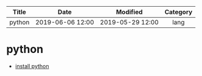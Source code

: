 | Title                | Date             | Modified         | Category          |
|:--------------------:|:----------------:|:----------------:|:-----------------:|
| python               | 2019-06-06 12:00 | 2019-05-29 12:00 | lang              |

# python

- [install python](./install-python-with-mac.md)